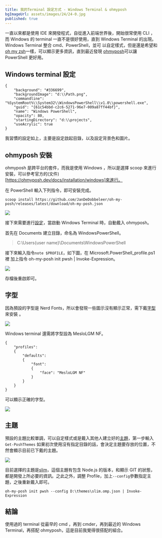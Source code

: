 ```yaml
---
title: 我的Terminal 設定方式 - Windows Terminal & ohmyposh
bgImageUrl: assets/images/24/24-0.jpg
published: true
---
```


一直以來都是使用 IDE 來開發程式，自從進入前端世界後，開始很常使用 CLI ，而 Windows 的 terminal 一直不是很好使用，直到 Windows Terminal 的出現。
Windows Terminal 整合 cmd、PowerShell，並可 以自定樣式，但是還是希望和 [oh my zsh](https://ohmyz.sh/)一樣，可以顯示更多資訊，直到最近發現 [ohmyposh](https://github.com/jandedobbeleer/oh-my-posh)可以讓 PowerShell 更好用。

## Windows terminal 設定

```
{
    "background": "#336699",
    "backgroundImage": "d:\\Path.png",
    "commandline": "%SystemRoot%\\System32\\WindowsPowerShell\\v1.0\\powershell.exe",
    "guid": "{61c54bbd-c2c6-5271-96e7-009a87ff44bf}",
    "name": "Windows PowerShell",
    "opacity": 80,
    "startingDirectory": "d:\\projects",
    "useAcrylic": true
}
```

我習慣的設定如上，主要是設定啟起目錄，以及設定背景色和圖片。

## ohmyposh 安裝

ohmyposh 是跨平台的套件，而我是使用 Windows ，所以是選擇 scoop 來進行安裝，可以參考官方的(文件)[https://ohmyposh.dev/docs/installation/windows]來進行。

在 PowerShell 輸入下列指令，即可安裝完成。

```
scoop install https://github.com/JanDeDobbeleer/oh-my-posh/releases/latest/download/oh-my-posh.json
```

<img class="img-responsive" loading="lazy" src="assets/images/24/24-01.png">

接下來需要進行[設定](https://ohmyposh.dev/docs/installation/prompt)，當啟動 Windows Terminal 時，自動戴入 ohmyposh。

首先在 Documents 建立目錄，命名為 WindowsPowerShell。

> C:\Users\{user name}\Documents\WindowsPowerShell

接下來輸入指令`note $PROFILE`，如下圖，在 Microsoft.PowerShell_profile.ps1 裡 加上指令 oh-my-posh init pwsh | Invoke-Expression。

<img class="img-responsive" loading="lazy" src="assets/images/24/24-02.png">

存檔後重啟即可。

## 字型

因為預設的字型是 Nerd Fonts，所以會發現一些圖示沒有顯示正常，需下戴[字型](https://ohmyposh.dev/docs/configuration/fonts)來安裝 。

<img class="img-responsive" loading="lazy" src="assets/images/24/24-03.png">

Windows terminal 還需將字型設為 MesloLGM NF。

```
{
    "profiles":
    {
        "defaults":
        {
            "font":
            {
                "face": "MesloLGM NF"
            }
        }
    }
}

```

可以顯示正確的字型。

<img class="img-responsive" loading="lazy" src="assets/images/24/24-05.png">

## 主題

預設的主題比較單調，可以自定樣式或是戴入其他人建立好的[主題](https://ohmyposh.dev/docs/themes)，第一步輸入`Get-PoshThemes` 如果初次使用沒有指定目錄的話，會決定主題要存放的位置，不然會顯示目前已下戴的主題。

<img class="img-responsive" loading="lazy" src="assets/images/24/24-06.png">

目前選擇的主題是[slim](https://ohmyposh.dev/docs/themes#slim)，這個主題有包含 Node.js 的版本，和顯示 GIT 的狀態，都是開發上所必要的資訊。之此之外，調整 Profile，加上`--config`參數指定主題，之後重新戴入即可。

```
oh-my-posh init pwsh --config D:\themes\slim.omp.json | Invoke-Expression
```

## 結論

使用過的 terminal 從最早的 cmd ，再到 cmder，再到最近的 Windows Terminal，再搭配 ohmyposh，這是目前我覺得很搭配的組合。
